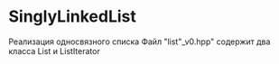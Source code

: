 # SinglyLinkedList
Реализация односвязного списка
Файл "list"_v0.hpp" содержит два класса List и ListIterator

